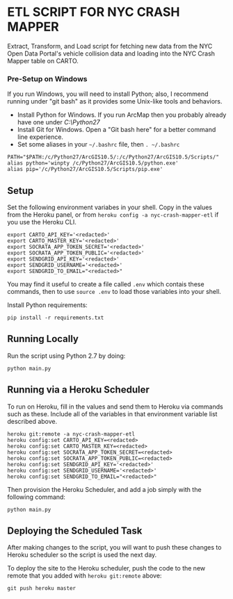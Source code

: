# ETL SCRIPT FOR NYC CRASH MAPPER

Extract, Transform, and Load script for fetching new data from the NYC Open Data Portal's
vehicle collision data and loading into the NYC Crash Mapper table on CARTO.


### Pre-Setup on Windows

If you run Windows, you will need to install Python; also, I recommend running under "git bash" as it provides some Unix-like tools and behaviors.

* Install Python for Windows. If you run ArcMap then you probably already have one under *C:\Python27*
* Install Git for Windows. Open a "Git bash here" for a better command line experience.
* Set some aliases in your `~/.bashrc` file, then `. ~/.bashrc`
```
PATH="$PATH:/c/Python27/ArcGIS10.5/:/c/Python27/ArcGIS10.5/Scripts/"
alias python='winpty /c/Python27/ArcGIS10.5/python.exe'
alias pip='/c/Python27/ArcGIS10.5/Scripts/pip.exe'
```


## Setup

Set the following environment variabes in your shell. Copy in the values from the Heroku panel, or from `heroku config -a nyc-crash-mapper-etl` if you use the Heroku CLI.

```
export CARTO_API_KEY='<redacted>'
export CARTO_MASTER_KEY='<redacted>'
export SOCRATA_APP_TOKEN_SECRET='<redacted>'
export SOCRATA_APP_TOKEN_PUBLIC='<redacted>'
export SENDGRID_API_KEY='<redacted>'
export SENDGRID_USERNAME='<redacted>'
export SENDGRID_TO_EMAIL="<redacted>"
```

You may find it useful to create a file called `.env` which contais these commands, then to use `source .env` to load those variables into your shell.

Install Python requirements:

```
pip install -r requirements.txt
```


## Running Locally

Run the script using Python 2.7 by doing:

```
python main.py
```


## Running via a Heroku Scheduler

To run on Heroku, fill in the values and send them to Heroku via commands such as these. Include all of the variables in that environment variable list described above.

```
heroku git:remote -a nyc-crash-mapper-etl
heroku config:set CARTO_API_KEY=<redacted>
heroku config:set CARTO_MASTER_KEY=<redacted>
heroku config:set SOCRATA_APP_TOKEN_SECRET=<redacted>
heroku config:set SOCRATA_APP_TOKEN_PUBLIC=<redacted>
heroku config:set SENDGRID_API_KEY='<redacted>'
heroku config:set SENDGRID_USERNAME='<redacted>'
heroku config:set SENDGRID_TO_EMAIL="<redacted>"
```

Then provision the Heroku Scheduler, and add a job simply with the following command:

```
python main.py
```


## Deploying the Scheduled Task

After making changes to the script, you will want to push these changes to Heroku scheduler so the script is used the next day.

To deploy the site to the Heroku scheduler, push the code to the new remote that you added with `heroku git:remote` above:

```
git push heroku master
```
